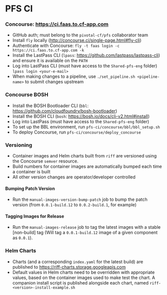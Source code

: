 # PFS CI

### Concourse: https://ci.faas.to.cf-app.com
- GitHub auth; must belong to the `pivotal-cf/pfs` collaborator team
- Install `fly` locally (http://concourse.ci/single-page.html#fly-cli)
- Authenticate with Concourse: `fly -t faas login -c https://ci.faas.to.cf-app.com -k`
- Install the LastPass CLI (`lpass`: https://github.com/lastpass/lastpass-cli) and ensure it is available on the `PATH`
- Log into LastPass CLI (must have access to the `Shared-pfs-eng` folder) `lpass login <your-e-mail>`
- When making changes to a pipeline, use `./set_pipeline.sh <pipeline-name>` to submit changes upstream

### Concourse BOSH
- Install the BOSH Bootloader CLI (`bbl`: https://github.com/cloudfoundry/bosh-bootloader)
- Install the BOSH CLI (`bosh`: https://bosh.io/docs/cli-v2.html#install)
- Log into LastPass (must have access to the `Shared-pfs-eng` folder)
- To set up the BBL environment, run `pfs-ci/concourse/bbl/bbl_setup.sh`
- To deploy Concourse, run `pfs-ci/concourse/deploy_concourse`

### Versioning
- Container images and Helm charts built from `riff` are versioned using the Concourse `semver` resource.
- Build numbers for container images are automatically bumped each time a container is built
- All other version changes are operator/developer controlled
#### Bumping Patch Version
- Run the `manual-images-version-bump-patch` job to bump the patch version (from `0.0.1-build.12` to `0.0.2-build.1`, for example)
#### Tagging Images for Release
- Run the `manual-images-release` job to tag the latest images with a stable [non-build] tag (Will tag a `0.0.1-build.12` image of a given component as `0.0.1`).

### Helm Charts
- Charts (and a corresponding `index.yaml` for the latest build) are published to https://riff-charts.storage.googleapis.com
- Default values in Helm charts need to be overridden with appropriate values, based on the container images used to make test the chart. A companion install script is published alongside each chart, named `riff-<version>-install-example.sh`
